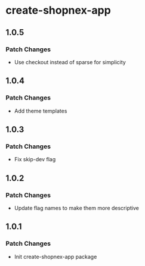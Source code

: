 # create-shopnex-app

## 1.0.5

### Patch Changes

- Use checkout instead of sparse for simplicity

## 1.0.4

### Patch Changes

- Add theme templates

## 1.0.3

### Patch Changes

- Fix skip-dev flag

## 1.0.2

### Patch Changes

- Update flag names to make them more descriptive

## 1.0.1

### Patch Changes

- Init create-shopnex-app package
